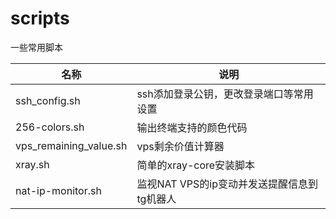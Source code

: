 # scripts
一些常用脚本

| 名称                   | 说明                                        |
| ---------------------- | ------------------------------------------- |
| ssh_config.sh          | ssh添加登录公钥，更改登录端口等常用设置     |
| 256-colors.sh          | 输出终端支持的颜色代码                      |
| vps_remaining_value.sh | vps剩余价值计算器                           |
| xray.sh                | 简单的xray-core安装脚本                     |
| nat-ip-monitor.sh      | 监视NAT VPS的ip变动并发送提醒信息到tg机器人 |
